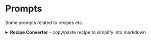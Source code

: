 # Prompts

Some prompts related to recipes etc.

<details>
<summary><strong>Recipe Converter</strong> - copy/paste recipe to simplify into markdown</summary>
<pre>
At the end of this prompt in the <recipe> tag is a freeform English recipe copied from the internet. Convert the recipe using the following rules:

# General
- Break the recipe into high-level sections with clear headers, each can have sub sections/headers:
  - Ingredients
  - Equipment
  - Instructions
  - Nutrition facts
- Infer equipment from context if not explicitly listed.
- All content and output must remain in English.
- Include a title with the name of the recipe
- Remove any extraneous description sections or extras that may come from copy/pasting from an internet source
- The output should be in a markdown block
example:
```markdown
# output
```

# Overview
- Include the following values if available, as bullets
  - Prep time
  - Cook time (if applicable)
  - Chill time (if applicable)
  - Total time
  - Yield

# Ingredients
- Maintain any grouping
- Standardize units:
  - Teaspoon -> tsp
  - Tablespoon -> T
  - Pounds -> lb or lbs
- Units:
  - Keep all units and ingredients unchanged with exceptions:
    - For sugars, flours, cocoa powder
      - If multiple units are given and includes grams (e.g. cups + grams), keep only grams
      - If no grams are listed, keep units unchanged
      - Example: `2½ cups (313g) all-purpose flour` -> `313g all-purpose flour`
    - For butter
      - Convert cups to tablespoons
      - Add number of sticks, where 8 tablespoons = 1 stick
      - Include grams if already given
      - Example: `1 cup (226g) unsalted butter -> `2 T (226g; 2 sticks) unsalted butter`
    - For liquids
      - If multiple units are given and includes milliliters (ml), remove milliliters and keep the other units unchanged
- Bold ingredient names throughout recipe
  - Example: `1 tsp baking powder` -> `1 tsp **baking powder**`
- If an ingredient contains a plus sign (+) or the word "plus" or indicates it's split or has an additional amount, italicize, suffix with " ^", and add a footnote
  - Footnote text: "Ingredients marked with ^ should be verified"
  - Do not include footnote if no ingredients needed the footnote
  - Example: `½ cup + 2 T (50g) unsweetened cocoa powder` -> `*½ cup + 2 T (50g) unsweetened cocoa powder* ^`
- Remove text that indicates spooned & leveled
- Shorten indicators for temperature to just the temperature
  - Example: `softened to room temperature` -> `room temperature`
  - Example: `at room temperature` -> `room temperature`
  - Example: `melt over a stove` -> `melted`
  - Example: `melt and cool for several minutes` -> `melted and cooled`
  - Example: `cold after putting in fridge for awhile` -> `chilled`
- Preserve other ingredients and formatting as-is.

# Equipment
- List any bowls, mixers, pans, whisks, etc. explicitly mentioned or clearly implied, including sizes

# Instructions
- Split into logical sections with short headers if appropriate (e.g. "Mix dries", "Prepare icing", "Bake").
- Use outline format:
  - Numbered top-level actions.
  - Sub-numbered sub-steps.
  - Ingredients and notes should be in bullet points under the relevant action.
  - Different bowls and major equipments can be their own numbered lines.
- Each section resets numbering
- Instructions must include ingredient amounts and units.
- Be concise. Add new lines for each major action, ingredient, or note.
- Extract and clearly state all cook/bake times and temperatures.

## Example instructions format:

```markdown
1. In small bowl  
   1. Whisk  
      * 188g all-purpose flour  
      * ½ tsp baking powder  
      * ½ tsp kosher salt

2. In large bowl  
   1. 1 min - beat on high until smooth and creamy  
      * 2 sticks (230g; 1 cup) unsalted butter, room temperature  
   ...
```

# Nutrition facts

- Estimate the nutrition facts
- Format in a table
- Give the amount and %DV
- Only include for the following values:
  - Serving size
  - Calories
  - Fat
  - Protein
  - Carbohydrates
  - Cholesterol
  - Sodium
  - Sugar
- Include a bulleted quick summary, contributors, overall health, etc

<recipe>
</recipe>
</pre>
</details>
